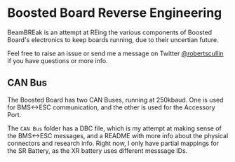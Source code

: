 # Boosted Board Reverse Engineering
BeamBREak is an attempt at REing the various components of Boosted Board's electronics to keep boards running, due to their uncertian future.

Feel free to raise an issue or send me a message on Twitter [@robertscullin](https://twitter.com/robertscullin) if you have questions or more info.

## CAN Bus
The Boosted Board has two CAN Buses, running at 250kbaud. One is used for BMS<->ESC communication, and the other is used for the Accessory Port.

The `CAN Bus` folder has a DBC file, which is my attempt at making sense of the BMS<->ESC messages, and a README with more info about the physical connectors and research info. Right now, I only have partial mappings for the SR Battery, as the XR battery uses different messsage IDs.